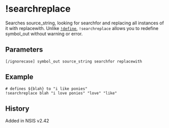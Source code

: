 # !searchreplace

Searches source\_string, looking for searchfor and replacing all instances of it with replacewith. Unlike [`!define`][1], `!searchreplace` allows you to redefine symbol_out without warning or error.

## Parameters

    [/ignorecase] symbol_out source_string searchfor replacewith

## Example

    # defines ${blah} to "i like ponies"
    !searchreplace blah "i love ponies" "love" "like"

## History

Added in NSIS v2.42

[1]: !define.md
